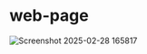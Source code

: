 # web-page

![Screenshot 2025-02-28 165817](https://github.com/user-attachments/assets/f13ed930-db49-4d68-9402-af55ee18de62)
